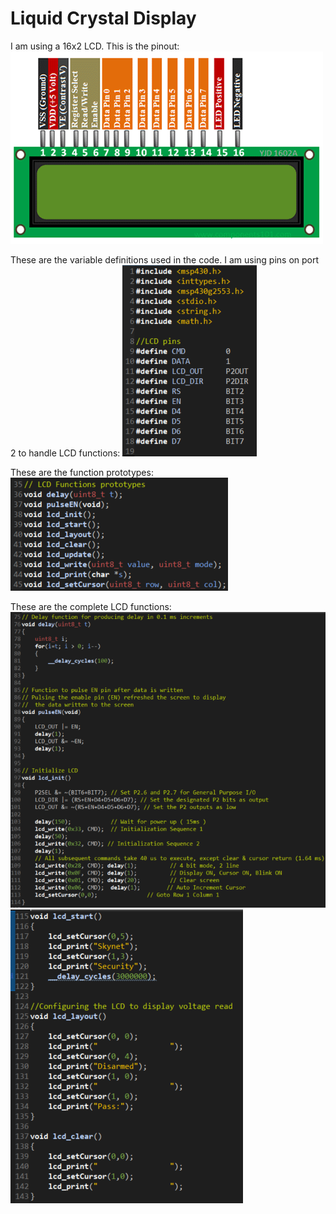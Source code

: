 # Liquid Crystal Display

I am using a 16x2 LCD. This is the pinout:
![alt text](https://github.com/max-mejia-13/Skynet_Security/blob/main/images/16x2-LCD-Pinout.png)


These are the variable definitions used in the code. I am using pins on port 2 to handle LCD functions:
![alt text](https://github.com/max-mejia-13/Skynet_Security/blob/main/images/lcd_setup.png)


These are the function prototypes:
![alt text](https://github.com/max-mejia-13/Skynet_Security/blob/main/images/lcd_prototypes.png)


These are the complete LCD functions:
![alt text](https://github.com/max-mejia-13/Skynet_Security/blob/main/images/lcd_fn_1.png)
![alt text](https://github.com/max-mejia-13/Skynet_Security/blob/main/images/lcd_fn_2.png)
